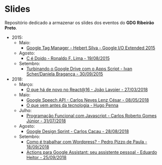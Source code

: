# Slides

Repositório dedicado a armazenar os slides dos eventos do **GDG Ribeirão Preto**.

* 2015:
  * Maio:
    * [Google Tag Manager - Hebert Silva - Google I/O Extended 2015](slides/2015/05/google-tag-manager.pdf)
  * Agosto:
    * [C é Doido - Ronaldo F. Lima - 19/08/2015](slides/2015/08/2015-08-19-cedoido/README.md)
  * Setembro:
    * [Turbinando o Google Drive com o Apps Script - Ivan Scher/Daniela Bragança - 30/09/2015](slides/2015/09/google-apps-script.pptx)
* 2018:
  * Março:
    * [O que há de novo no React@16 - João Lavoier - 27/03/2018](slides/2018/03/o-que-ha-de-novo-no-react-16.pdf)
  * Maio:
    * [Google Speech API - Carlos Neves Lenz César - 08/05/2018](slides/2018/05/google-speech-api.pdf)
    * [O que vem antes da tecnologia - Hugo Penna](slides/2018/05/o-que-vem-antes-da-tecnologia.pdf)
  * Julho:
    * [Programação Funcional com Javascript - Carlos Roberto Gomes Júnior - 31/07/2018](slides/2018/07/programacao-funcional.pdf)
  * Agosto:
    * [Google Design Sprint - Carlos Cacau - 28/08/2018](slides/2018/07/programacao-funcional.pdf)
  * Setembro:
    * [Como é trabalhar com Wordpress? - Pedro Pizzo de Paula - 18/09/2018](slides/2018/09/wordpress.pdf)
    * [Actions para Google Assistant: seu assistente pessoal - Eduardo Heitor - 25/09/2018](slides/2018/09/actions-para-google-assistant.pdf)
